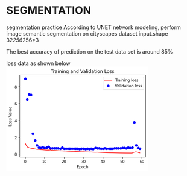 # SEGMENTATION
segmentation practice
According to UNET network modeling, perform image semantic segmentation on cityscapes dataset
input.shape 32*256*256*3

The best accuracy of prediction on the test data set is around 85%

loss data as shown below
![image](https://github.com/zhihangxin/SEGMENTATION/blob/main/image/loss.png)
